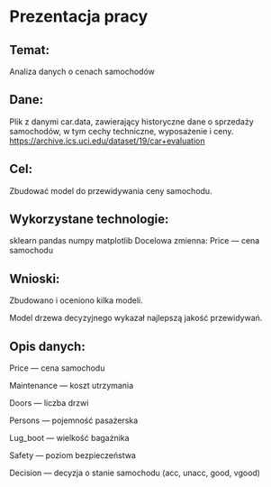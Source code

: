 # Prezentacja pracy

## Temat: 
Analiza danych o cenach samochodów

## Dane: 
Plik z danymi car.data, zawierający historyczne dane o sprzedaży samochodów, w tym cechy techniczne, wyposażenie i ceny.
https://archive.ics.uci.edu/dataset/19/car+evaluation

## Cel: 
Zbudować model do przewidywania ceny samochodu.

## Wykorzystane technologie:

sklearn
pandas
numpy
matplotlib
Docelowa zmienna: Price — cena samochodu

## Wnioski:

Zbudowano i oceniono kilka modeli.

Model drzewa decyzyjnego wykazał najlepszą jakość przewidywań.

## Opis danych:

Price — cena samochodu

Maintenance — koszt utrzymania

Doors — liczba drzwi

Persons — pojemność pasażerska

Lug_boot — wielkość bagażnika

Safety — poziom bezpieczeństwa

Decision — decyzja o stanie samochodu (acc, unacc, good, vgood)
